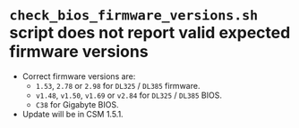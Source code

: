 # `check_bios_firmware_versions.sh` script does not report valid expected firmware versions

* Correct firmware versions are:
    * `1.53`, `2.78` or `2.98` for `DL325` / `DL385` firmware.
    * `v1.48`, `v1.50`, `v1.69` or `v2.84` for `DL325` / `DL385` BIOS.
    * `C38` for Gigabyte BIOS.
* Update will be in CSM 1.5.1.
